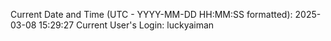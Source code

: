Current Date and Time (UTC - YYYY-MM-DD HH:MM:SS formatted): 2025-03-08 15:29:27
Current User's Login: luckyaiman
